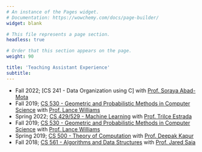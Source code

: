 ```yaml
---
# An instance of the Pages widget.
# Documentation: https://wowchemy.com/docs/page-builder/
widget: blank

# This file represents a page section.
headless: true

# Order that this section appears on the page.
weight: 90

title: 'Teaching Assistant Experience'
subtitle: 
---
```


- Fall 2022; [CS 241 - Data Organization using C] with [Prof. Soraya Abad-Mota](https://www.cs.unm.edu/directory/faculty-profiles/soraya-abad-mota.html)
- Fall 2019; [CS 530 - Geometric and Probabilistic Methods in Computer Science](https://www.cs.unm.edu/~williams/cs530f15.html) with [Prof. Lance Williams](https://www.cs.unm.edu/~williams/)
- Spring 2022; [CS 429/529 - Machine Learning](https://www.cs.unm.edu/~estrada/cs529.php) with [Prof. Trilce Estrada](https://www.cs.unm.edu/~estrada/)
- Fall 2019; [CS 530 - Geometric and Probabilistic Methods in Computer Science](https://www.cs.unm.edu/~williams/cs530f15.html) with [Prof. Lance Williams](https://www.cs.unm.edu/~williams/)
- Spring 2019; [CS 500 - Theory of Computation](https://www.cs.unm.edu/~saia/classes/561-f18/) with [Prof. Deepak Kapur](https://www.cs.unm.edu/~kapur/)
- Fall 2018; [CS 561 - Algorithms and Data Structures](https://www.cs.unm.edu/~saia/classes/561-f18/) with 
    [Prof. Jared Saia](https://www.cs.unm.edu/~saia/)
